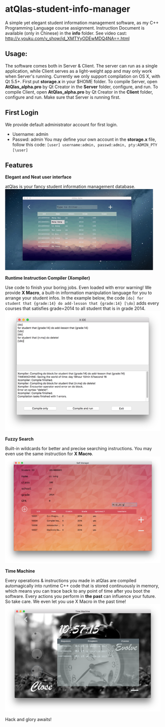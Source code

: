# atQlas-student-info-manager
A simple yet elegant student information management software, as my C++ Programming Language course assignment.
Instruction Document is available (only in Chinese) in the **info** folder.
See video cast:
http://v.youku.com/v_show/id_XMTYyODEwMDQ4NA==.html
## Usage: 
The software comes both in Server & Client. The server can run as a single application, while Client serves as a light-weight app and may only work when Server's running.
Currently we only support compilation on OS X, with Qt 5.5+.
First put **storage.x** in your $HOME folder.
To compile Server, open **AtQlas_alpha.pro** by Qt Creator in the **Server** folder, configure, and run.
To compile Client, open **AtQlas_alpha.pro** by Qt Creator in the **Client** folder, configure and run. Make sure that Server is running first.

## First Login
We provide default administrator account for first login.
* Username: admin
* Passwd: admin
You may define your own account in the **storage.x** file, follow this code:
`[user]
username:admin,
passwd:admin,
pty:ADMIN_PTY
[\user]`

## Features

**Elegant and Neat user interface**

atQlas is your fancy student information management database.
![](https://github.com/niwtr/atQlas-student-info-manager/blob/master/screenshot/1.gif)

**Runtime Instruction Compiler (Xompiler)**

Use code to finish your boring jobs.
Even loaded with error warning!
We provide **X Macro**, a built-in information manipulation language for you to arrange your student infos. In the example below, the code 
`[do]
for student that {grade:14} do add-lesson that {grade:14}
[\do]`
adds every courses that satisfies grade=2014 to all student that is in grade 2014.
![](https://github.com/niwtr/atQlas-student-info-manager/blob/master/screenshot/2.png)

**Fuzzy Search**

Built-in wildcards for better and precise searching instructions. You may even use the same instruction for **X Macro**.
![](https://github.com/niwtr/atQlas-student-info-manager/blob/master/screenshot/6.png)

**Time Machine**

Every operations & instructions you made in atQlas are compiled automagically into runtime C++ code that is stored continuously in memory, which means you can trace back to any point of time after you boot the software. Every actions you perform in **the past** can influence your future. So take care.
We even let you use X Macro in the past time!
![](https://github.com/niwtr/atQlas-student-info-manager/blob/master/screenshot/3.png)

Hack and glory awaits!
